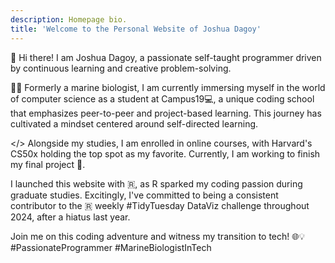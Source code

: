 ```yaml
---
description: Homepage bio.
title: 'Welcome to the Personal Website of Joshua Dagoy'
---
```


👋 Hi there! I am Joshua Dagoy, a passionate self-taught programmer driven by continuous learning and creative problem-solving.

🔬🌊  Formerly a marine biologist, I am currently immersing myself in the world of computer science as a student at Campus19💻, a unique coding school that emphasizes peer-to-peer and project-based learning. This journey has cultivated a mindset centered around self-directed learning.

</> Alongside my studies, I am enrolled in online courses, with Harvard's CS50x holding the top spot as my favorite. Currently, I am working to finish my final project 🚀.

I launched this website with 🇷, as R sparked my coding passion during graduate studies. Excitingly, I've committed to being a consistent contributor to the 🇷 weekly #TidyTuesday DataViz challenge throughout 2024, after a hiatus last year.

Join me on this coding adventure and witness my transition to tech! 🌐💡 #PassionateProgrammer #MarineBiologistInTech